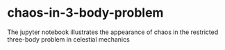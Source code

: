# chaos-in-3-body-problem

The jupyter notebook illustrates the appearance of chaos in the restricted three-body problem in celestial mechanics
